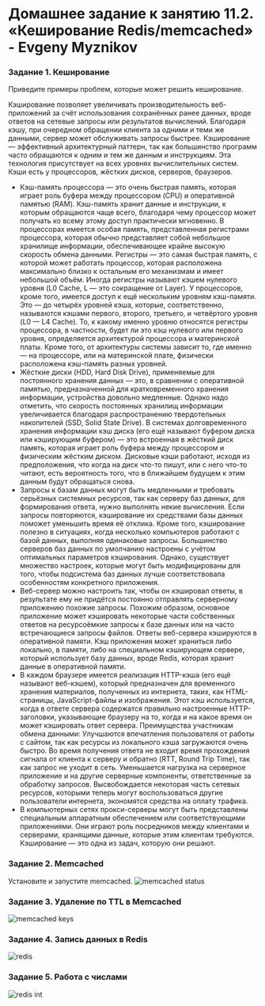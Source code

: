 # Домашнее задание к занятию 11.2. «Кеширование Redis/memcached» - Evgeny Myznikov

### Задание 1. Кеширование 

Приведите примеры проблем, которые может решить кеширование. 

Кэширование позволяет увеличивать производительность веб-приложений за счёт использования сохранённых ранее данных, вроде ответов на сетевые запросы или результатов вычислений. Благодаря кэшу, при очередном обращении клиента за одними и теми же данными, сервер может обслуживать запросы быстрее. Кэширование — эффективный архитектурный паттерн, так как большинство программ часто обращаются к одним и тем же данным и инструкциям. Эта технология присутствует на всех уровнях вычислительных систем. Кэши есть у процессоров, жёстких дисков, серверов, браузеров.
- Кэш-память процессора — это очень быстрая память, которая играет роль буфера между процессором (CPU) и оперативной памятью (RAM). Кэш-память хранит данные и инструкции, к которым обращаются чаще всего, благодаря чему процессор может получать ко всему этому доступ практически мгновенно. В процессорах имеется особая память, представленная регистрами процессора, которая обычно представляет собой небольшое хранилище информации, обеспечивающее крайне высокую скорость обмена данными. Регистры — это самая быстрая память, с которой может работать процессор, которая расположена максимально близко к остальным его механизмам и имеет небольшой объём. Иногда регистры называют кэшем нулевого уровня (L0 Cache, L — это сокращение от Layer). У процессоров, кроме того, имеется доступ к ещё нескольким уровням кэш-памяти. Это — до четырёх уровней кэша, которые, соответственно, называются кэшами первого, второго, третьего, и четвёртого уровня (L0 — L4 Cache). То, к какому именно уровню относятся регистры процессора, в частности, будет ли это кэш нулевого или первого уровня, определяется архитектурой процессора и материнской платы. Кроме того, от архитектуры системы зависит то, где именно — на процессоре, или на материнской плате, физически расположена кэш-память разных уровней.
- Жёсткие диски (HDD, Hard Disk Drive), применяемые для постоянного хранения данных — это, в сравнении с оперативной памятью, предназначенной для кратковременного хранения информации, устройства довольно медленные. Однако надо отметить, что скорость постоянных хранилищ информации увеличивается благодаря распространению твердотельных накопителей (SSD, Solid State Drive). В системах долговременного хранения информации кэш диска (его ещё называют буфером диска или кэширующим буфером) — это встроенная в жёсткий диск память, которая играет роль буфера между процессором и физическим жёстким диском. Дисковые кэши работают, исходя из предположения, что когда на диск что-то пишут, или с него что-то читают, есть вероятность того, что в ближайшем будущем к этим данным будут обращаться снова.
- Запросы к базам данных могут быть медленными и требовать серьёзных системных ресурсов, так как серверу баз данных, для формирования ответа, нужно выполнять некие вычисления. Если запросы повторяются, кэширование их средствами базы данных поможет уменьшить время её отклика. Кроме того, кэширование полезно в ситуациях, когда несколько компьютеров работают с базой данных, выполняя одинаковые запросы. Большинство серверов баз данных по умолчанию настроены с учётом оптимальных параметров кэширования. Однако, существует множество настроек, которые могут быть модифицированы для того, чтобы подсистема баз данных лучше соответствовала особенностям конкретного приложения.
- Веб-сервер можно настроить так, чтобы он кэшировал ответы, в результате ему не придётся постоянно отправлять серверному приложению похожие запросы. Похожим образом, основное приложение может кэшировать некоторые части собственных ответов на ресурсоёмкие запросы к базе данных или на часто встречающиеся запросы файлов. Ответы веб-сервера кэшируются в оперативной памяти. Кэш приложения может храниться либо локально, в памяти, либо на специальном кэширующем сервере, который использует базу данных, вроде Redis, которая хранит данные в оперативной памяти.
- В каждом браузере имеется реализация HTTP-кэша (его ещё называют веб-кэшем), который предназначен для временного хранения материалов, полученных из интернета, таких, как HTML-страницы, JavaScript-файлы и изображения. Этот кэш используется, когда в ответе сервера содержатся правильно настроенные HTTP-заголовки, указывающие браузеру на то, когда и на какое время он может кэшировать ответ сервера.
Преимущества участникам обмена данными:
Улучшаются впечатления пользователя от работы с сайтом, так как ресурсы из локального кэша загружаются очень быстро. Во время получения ответа не входит время прохождения сигнала от клиента к серверу и обратно (RTT, Round Trip Time), так как запрос не уходит в сеть.
Уменьшается нагрузка на серверное приложение и на другие серверные компоненты, ответственные за обработку запросов.
Высвобождается некоторая часть сетевых ресурсов, которыми теперь могут воспользоваться другие пользователи интернета, экономятся средства на оплату трафика.
- В компьютерных сетях прокси-серверы могут быть представлены специальным аппаратным обеспечением или соответствующими приложениями. Они играют роль посредников между клиентами и серверами, хранящими данные, которые этим клиентам требуются. Кэширование — это одна из задач, которую они решают.

### Задание 2. Memcached

Установите и запустите memcached.
![memcached status](https://github.com/EvgenyMyznikov/redis_memcached/blob/main/img/img_2023-02-28_115110.png?raw=true)

### Задание 3. Удаление по TTL в Memcached

![memcached keys](https://github.com/EvgenyMyznikov/redis_memcached/blob/main/img/img_2023-03-02_170633.png?raw=true)

### Задание 4. Запись данных в Redis

![redis](https://github.com/EvgenyMyznikov/redis_memcached/blob/main/img/img_2023-03-03_143550.png?raw=true)

### Задание 5. Работа с числами

![redis int](https://github.com/EvgenyMyznikov/redis_memcached/blob/main/img/img_2023-03-03_172240.png?raw=true)